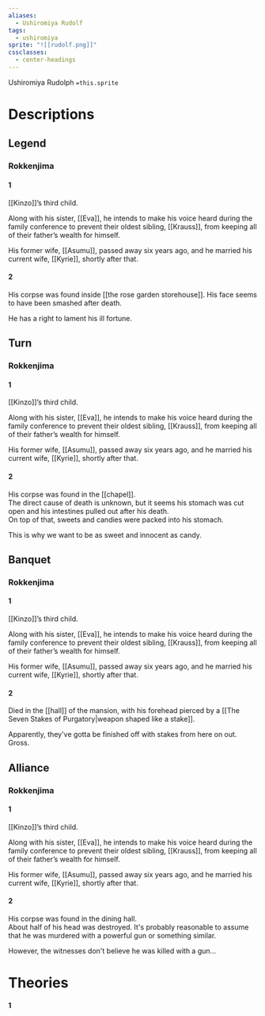 ```yaml
---
aliases:
  - Ushiromiya Rudolf
tags:
  - ushiromiya
sprite: "![[rudolf.png]]"
cssclasses:
  - center-headings
---
```

Ushiromiya Rudolph
`=this.sprite`

# Descriptions

## Legend
### Rokkenjima
#### 1
[[Kinzo]]’s third child.

Along with his sister, [[Eva]], he intends to make his voice heard during the family conference to prevent their oldest sibling, [[Krauss]], from keeping all of their father’s wealth for himself.

His former wife, [[Asumu]], passed away six years ago, and he married his current wife, [[Kyrie]], shortly after that.
#### 2
His corpse was found inside [[the rose garden storehouse]]. His face seems to have been smashed after death.

He has a right to lament his ill fortune.
## Turn
### Rokkenjima
#### 1
[[Kinzo]]’s third child.

Along with his sister, [[Eva]], he intends to make his voice heard during the family conference to prevent their oldest sibling, [[Krauss]], from keeping all of their father’s wealth for himself.

His former wife, [[Asumu]], passed away six years ago, and he married his current wife, [[Kyrie]], shortly after that.
#### 2
His corpse was found in the [[chapel]].  
The direct cause of death is unknown, but it seems his stomach was cut open and his intestines pulled out after his death.  
On top of that, sweets and candies were packed into his stomach.  

This is why we want to be as sweet and innocent as candy.
## Banquet
### Rokkenjima
#### 1
[[Kinzo]]’s third child.

Along with his sister, [[Eva]], he intends to make his voice heard during the family conference to prevent their oldest sibling, [[Krauss]], from keeping all of their father’s wealth for himself.

His former wife, [[Asumu]], passed away six years ago, and he married his current wife, [[Kyrie]], shortly after that.
#### 2
Died in the [[hall]] of the mansion, with his forehead pierced by a [[The Seven Stakes of Purgatory|weapon shaped like a stake]].  

Apparently, they've gotta be finished off with stakes from here on out. Gross.
## Alliance
### Rokkenjima
#### 1
[[Kinzo]]’s third child.

Along with his sister, [[Eva]], he intends to make his voice heard during the family conference to prevent their oldest sibling, [[Krauss]], from keeping all of their father’s wealth for himself.

His former wife, [[Asumu]], passed away six years ago, and he married his current wife, [[Kyrie]], shortly after that.
#### 2
His corpse was found in the dining hall.  
About half of his head was destroyed. It's probably reasonable to assume that he was murdered with a powerful gun or something similar.  

However, the witnesses don't believe he was killed with a gun...
# Theories
#### 1